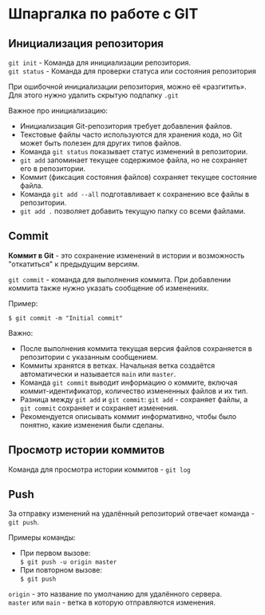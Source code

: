 # Шпаргалка по работе с GIT

## Инициализация репозитория

`git init` - Команда для инициализации репозитория.  
`git status` - Команда для проверки статуса или состояния репозитория

При ошибочной инициализации репозитория, можно её «разгитить». Для этого нужно удалить скрытую подпапку `.git`  

Важное про инициализацию:    
- Инициализация Git-репозитория требует добавления файлов.
- Текстовые файлы часто используются для хранения кода, но Git может быть полезен для других типов файлов.
- Команда `git status` показывает статус изменений в репозитории.
- `git add` запоминает текущее содержимое файла, но не сохраняет его в репозитории.
- Коммит (фиксация состояния файлов) сохраняет текущее состояние файла.
- Команда `git add --all` подготавливает к сохранению все файлы в репозитории.
- `git add .` позволяет добавить текущую папку со всеми файлами.

## Commit

**Коммит в Git** - это сохранение изменений в истории и возможность "откатиться" к предыдущим версиям.

`git commit` - команда для выполнения коммита. При добавлении коммита также нужно указать сообщение об изменениях.

Пример:

``` $ git commit -m "Initial commit" ```

Важно:
- После выполнения коммита текущая версия файлов сохраняется в репозитории с указанным сообщением.
- Коммиты хранятся в ветках. Начальная ветка создаётся автоматически и называется `main` или `master`.
- Команда `git commit` выводит информацию о коммите, включая коммит-идентификатор, количество измененных файлов и их тип.
- Разница между `git add` и `git commit`: `git add` - сохраняет файлы, а `git commit` сохраняет и сохраняет изменения.
- Рекомендуется описывать коммит информативно, чтобы было понятно, какие изменения были сделаны.

## Просмотр истории коммитов

Команда для просмотра истории коммитов - `git log`

## Push

За отправку изменений на удалённый репозиторий отвечает команда - `git push`.

Примеры команды:  
* При первом вызове:  
``` $ git push -u origin master ```
* При повторном вызове:   
``` $ git push ```

`origin` - это название по умолчанию для удалённого сервера.  
`master` или `main` - ветка в которую отправляются изменения.

